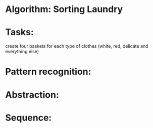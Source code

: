# Algorithm: Sorting Laundry

# Tasks:
 create four baskets for each type of clothes (white, red, delicate and everything else)
 
# Pattern recognition:

# Abstraction:

# Sequence:

